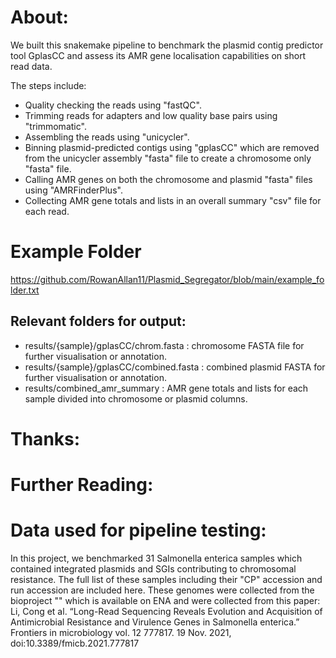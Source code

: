# About:
We built this snakemake pipeline to benchmark the plasmid contig predictor tool GplasCC and assess its AMR gene localisation capabilities on short read data.

The steps include:
- Quality checking the reads using "fastQC".
- Trimming reads for adapters and low quality base pairs using "trimmomatic".
- Assembling the reads using "unicycler".
- Binning plasmid-predicted contigs using "gplasCC" which are removed from the unicycler assembly "fasta" file to create a chromosome only "fasta" file.
- Calling AMR genes on both the chromosome and plasmid "fasta" files using "AMRFinderPlus".
- Collecting AMR gene totals and lists in an overall summary "csv" file for each read.

# Example Folder
https://github.com/RowanAllan11/Plasmid_Segregator/blob/main/example_folder.txt

## Relevant folders for output:

- results/{sample}/gplasCC/chrom.fasta : chromosome FASTA file for further visualisation or annotation.
- results/{sample}/gplasCC/combined.fasta : combined plasmid FASTA for further visualisation or annotation.
- results/combined_amr_summary : AMR gene totals and lists for each sample divided into chromosome or plasmid columns.

# Thanks:

# Further Reading:

# Data used for pipeline testing:
In this project, we benchmarked 31 Salmonella enterica samples which contained integrated plasmids and SGIs contributing to chromosomal resistance.
The full list of these samples including their "CP" accession and run accession are included here.
These genomes were collected from the bioproject "" which is available on ENA and were collected from this paper:
Li, Cong et al. “Long-Read Sequencing Reveals Evolution and Acquisition of Antimicrobial Resistance and Virulence Genes in Salmonella enterica.” Frontiers in microbiology vol. 12 777817. 19 Nov. 2021, doi:10.3389/fmicb.2021.777817
